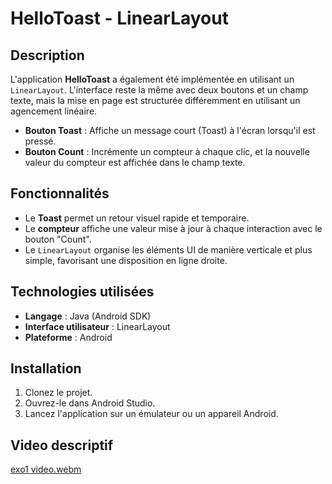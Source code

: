 # HelloToast - LinearLayout

## Description
L'application **HelloToast** a également été implémentée en utilisant un `LinearLayout`. L'interface reste la même avec deux boutons et un champ texte, mais la mise en page est structurée différemment en utilisant un agencement linéaire.

- **Bouton Toast** : Affiche un message court (Toast) à l'écran lorsqu'il est pressé.
- **Bouton Count** : Incrémente un compteur à chaque clic, et la nouvelle valeur du compteur est affichée dans le champ texte.

## Fonctionnalités
- Le **Toast** permet un retour visuel rapide et temporaire.
- Le **compteur** affiche une valeur mise à jour à chaque interaction avec le bouton "Count".
- Le `LinearLayout` organise les éléments UI de manière verticale et plus simple, favorisant une disposition en ligne droite.



## Technologies utilisées
- **Langage** : Java (Android SDK)
- **Interface utilisateur** : LinearLayout
- **Plateforme** : Android

## Installation
1. Clonez le projet.
2. Ouvrez-le dans Android Studio.
3. Lancez l'application sur un émulateur ou un appareil Android.

## Video descriptif
[exo1 video.webm](https://github.com/user-attachments/assets/937e1e7e-7911-493f-9d17-8795fe3d528e)
